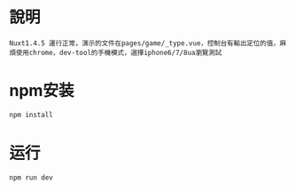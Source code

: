 # 說明
`Nuxt1.4.5 運行正常，演示的文件在pages/game/_type.vue，控制台有輸出定位的值，麻煩使用chrome，dev-tool的手機模式，選擇iphone6/7/8ua瀏覽測試`

# npm安装

~~~bash
npm install
~~~

# 运行

~~~bash
npm run dev
~~~
